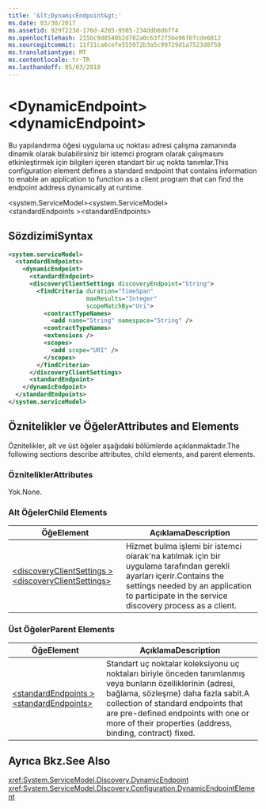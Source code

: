 ```yaml
---
title: '&lt;DynamicEndpoint&gt;'
ms.date: 03/30/2017
ms.assetid: 929f223d-176d-4205-9505-234ddb6dbff4
ms.openlocfilehash: 215bc9d8540b2d782a0c63f2f5be96f6fcde6812
ms.sourcegitcommit: 11f11ca6cefe555972b3a5c99729d1a7523d8f50
ms.translationtype: MT
ms.contentlocale: tr-TR
ms.lasthandoff: 05/03/2018
---
```

# <a name="ltdynamicendpointgt"></a><span data-ttu-id="40874-102">&lt;DynamicEndpoint&gt;</span><span class="sxs-lookup"><span data-stu-id="40874-102">&lt;dynamicEndpoint&gt;</span></span>
<span data-ttu-id="40874-103">Bu yapılandırma öğesi uygulama uç noktası adresi çalışma zamanında dinamik olarak bulabilirsiniz bir istemci program olarak çalışmasını etkinleştirmek için bilgileri içeren standart bir uç nokta tanımlar.</span><span class="sxs-lookup"><span data-stu-id="40874-103">This configuration element defines a standard endpoint that contains information to enable an application to function as a client program that can find the endpoint address dynamically at runtime.</span></span>  
  
<span data-ttu-id="40874-104">\<system.ServiceModel></span><span class="sxs-lookup"><span data-stu-id="40874-104">\<system.ServiceModel></span></span>  
<span data-ttu-id="40874-105">\<standardEndpoints ></span><span class="sxs-lookup"><span data-stu-id="40874-105">\<standardEndpoints></span></span>  
  
## <a name="syntax"></a><span data-ttu-id="40874-106">Sözdizimi</span><span class="sxs-lookup"><span data-stu-id="40874-106">Syntax</span></span>  
  
```xml  
<system.serviceModel>  
  <standardEndpoints>
    <dynamicEndpoint>
      <standardEndpoint>
      <discoveryClientSettings discoveryEndpoint="String">
        <findCriteria duration="TimeSpan" 
                      maxResults="Integer" 
                      scopeMatchBy="Uri">
          <contractTypeNames>
            <add name="String" namespace="String" />
          <contractTypeNames>
          <extensions />
          <scopes>
            <add scope="URI" />
          </scopes>
        </findCriteria>
      </discoveryClientSettings>
      <standardEndpoint>
    </dynamicEndpoint>
  </standardEndpoints>  
</system.serviceModel>  
```  
  
## <a name="attributes-and-elements"></a><span data-ttu-id="40874-107">Öznitelikler ve Öğeler</span><span class="sxs-lookup"><span data-stu-id="40874-107">Attributes and Elements</span></span>  
 <span data-ttu-id="40874-108">Öznitelikler, alt ve üst öğeler aşağıdaki bölümlerde açıklanmaktadır.</span><span class="sxs-lookup"><span data-stu-id="40874-108">The following sections describe attributes, child elements, and parent elements.</span></span>  
  
### <a name="attributes"></a><span data-ttu-id="40874-109">Öznitelikler</span><span class="sxs-lookup"><span data-stu-id="40874-109">Attributes</span></span>  
 <span data-ttu-id="40874-110">Yok.</span><span class="sxs-lookup"><span data-stu-id="40874-110">None.</span></span>  
  
### <a name="child-elements"></a><span data-ttu-id="40874-111">Alt Öğeler</span><span class="sxs-lookup"><span data-stu-id="40874-111">Child Elements</span></span>  
  
|<span data-ttu-id="40874-112">Öğe</span><span class="sxs-lookup"><span data-stu-id="40874-112">Element</span></span>|<span data-ttu-id="40874-113">Açıklama</span><span class="sxs-lookup"><span data-stu-id="40874-113">Description</span></span>|  
|-------------|-----------------|  
|[<span data-ttu-id="40874-114">\<discoveryClientSettings ></span><span class="sxs-lookup"><span data-stu-id="40874-114">\<discoveryClientSettings></span></span>](../../../../../docs/framework/configure-apps/file-schema/wcf/discoveryclientsettings.md)|<span data-ttu-id="40874-115">Hizmet bulma işlemi bir istemci olarak'na katılmak için bir uygulama tarafından gerekli ayarları içerir.</span><span class="sxs-lookup"><span data-stu-id="40874-115">Contains the settings needed by an application to participate in the service discovery process as a client.</span></span>|  
  
### <a name="parent-elements"></a><span data-ttu-id="40874-116">Üst Öğeler</span><span class="sxs-lookup"><span data-stu-id="40874-116">Parent Elements</span></span>  
  
|<span data-ttu-id="40874-117">Öğe</span><span class="sxs-lookup"><span data-stu-id="40874-117">Element</span></span>|<span data-ttu-id="40874-118">Açıklama</span><span class="sxs-lookup"><span data-stu-id="40874-118">Description</span></span>|  
|-------------|-----------------|  
|[<span data-ttu-id="40874-119">\<standardEndpoints ></span><span class="sxs-lookup"><span data-stu-id="40874-119">\<standardEndpoints></span></span>](../../../../../docs/framework/configure-apps/file-schema/wcf/standardendpoints.md)|<span data-ttu-id="40874-120">Standart uç noktalar koleksiyonu uç noktaları biriyle önceden tanımlanmış veya bunların özelliklerinin (adresi, bağlama, sözleşme) daha fazla sabit.</span><span class="sxs-lookup"><span data-stu-id="40874-120">A collection of standard endpoints that are pre-defined endpoints with one or more of their properties (address, binding, contract) fixed.</span></span>|  
  
## <a name="see-also"></a><span data-ttu-id="40874-121">Ayrıca Bkz.</span><span class="sxs-lookup"><span data-stu-id="40874-121">See Also</span></span>  
 <xref:System.ServiceModel.Discovery.DynamicEndpoint>  
 <xref:System.ServiceModel.Discovery.Configuration.DynamicEndpointElement>
